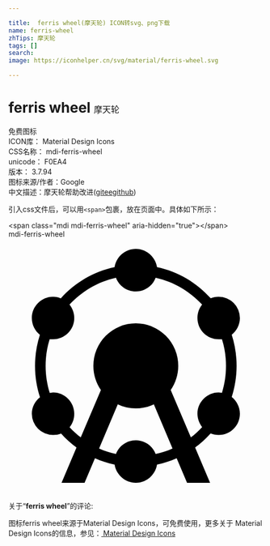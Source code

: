 ```yaml
---

title:  ferris wheel(摩天轮) ICON转svg、png下载
name: ferris-wheel
zhTips: 摩天轮
tags: []
search: 
image: https://iconhelper.cn/svg/material/ferris-wheel.svg

---
```


# ferris wheel  <small style="font-size: 60%;font-weight: 100">摩天轮</small>


<div class="detail-page">
<p>
<span><span class="badge-success badge">免费图标</span> </span>
<br/>
<span>
ICON库：
<span class="badge-secondary badge">Material Design Icons</span> 
</span>
<br/>
<span>
CSS名称：
<span class="badge-secondary badge">mdi-ferris-wheel</span> 
</span>
<br/>
<span>
unicode：
<span class="badge-secondary badge">F0EA4</span> 
<copy-btn content='F0EA4' btn-title=""></copy-btn>
<copy-btn :content='String.fromCodePoint(parseInt("F0EA4", 16))' btn-title="复制U"></copy-btn>
</span>
<br/>
<span>
版本：
<span class="badge-secondary badge">3.7.94</span> 
</span>
<br/>
<span>图标来源/作者：<span class="badge-light badge">Google</span></span> 
<br/>
<span class="zh-detail">中文描述：<span class="badge-primary badge">摩天轮</span><span class="help-link"><span>帮助改进</span>(<a href="https://gitee.com/liuwave/icon-helper/edit/master/json/material/ferris-wheel.json" target="_blank" rel="noopener noreferrer">gitee</a><a href="https://github.com/liuwave/icon-helper/edit/master/json/material/ferris-wheel.json" target="_blank" rel="noopener noreferrer">github</a></span>)</span><br/>
</p>
</div>
<div class="alert alert-dark">
  <i class="mdi mdi-ferris-wheel mdi-48px"></i>
  <i class="mdi mdi-ferris-wheel mdi-36px"></i>
  <i class="mdi mdi-ferris-wheel mdi-24px"></i>
  <i class="mdi mdi-ferris-wheel mdi-18px"></i>
</div>
<div>
  <p>引入css文件后，可以用<code>&lt;span&gt;</code>包裹，放在页面中。具体如下所示：    
  </p>
  <div class="alert alert-primary" style="font-size: 14px">
    &lt;span class="mdi mdi-ferris-wheel" aria-hidden="true"&gt;&lt;/span&gt;
    <copy-btn content='<span class="mdi mdi-ferris-wheel" aria-hidden="true"></span>'></copy-btn>
  </div>
  <div class="alert alert-secondary">
    <i class="mdi mdi-ferris-wheel"
    style="font-size: 24px"
    aria-hidden="true"></i> mdi-ferris-wheel
    <copy-btn content="mdi-ferris-wheel" btn-title="复制图标名称"></copy-btn>
  </div>
</div>
<div id="svg" class="svg-wrap">
<svg xmlns="http://www.w3.org/2000/svg" viewBox="0 0 24 24"><path d="M12,19C12.86,19 13.59,19.54 13.87,20.29C14.42,20.17 14.95,20 15.46,19.77L13.7,15.62C13.18,15.87 12.61,16 12,16C11.39,16 10.82,15.87 10.3,15.62L8.54,19.77C9.05,20 9.58,20.17 10.13,20.29C10.41,19.54 11.14,19 12,19M18.25,17.76C18,17.42 17.81,17 17.81,16.5C17.81,15.41 18.71,14.5 19.81,14.5L20.12,14.53C20.37,13.73 20.5,12.88 20.5,12C20.5,11.12 20.37,10.27 20.12,9.5H19.81C18.7,9.5 17.81,8.61 17.81,7.5C17.81,7 17.97,6.59 18.25,6.24C17.1,5 15.59,4.09 13.87,3.71C13.59,4.46 12.86,5 12,5C11.14,5 10.41,4.46 10.13,3.71C8.41,4.09 6.9,5 5.75,6.24C6.03,6.59 6.2,7.03 6.2,7.5C6.2,8.61 5.3,9.5 4.2,9.5H3.88C3.63,10.28 3.5,11.12 3.5,12C3.5,12.89 3.64,13.74 3.89,14.55L4.2,14.5C5.31,14.5 6.2,15.42 6.2,16.5C6.2,17 6.04,17.43 5.76,17.77C6.08,18.12 6.44,18.44 6.81,18.73L8.71,14.27C8.26,13.62 8,12.84 8,12A4,4 0 0,1 12,8A4,4 0 0,1 16,12C16,12.84 15.74,13.62 15.29,14.27L17.19,18.73C17.57,18.44 17.92,18.11 18.25,17.76M12,23C11,23 10.16,22.26 10,21.29C9.37,21.16 8.75,20.95 8.15,20.69L7.17,23H5L6.41,19.68C5.88,19.3 5.39,18.86 4.96,18.37C4.72,18.47 4.47,18.5 4.2,18.5A2,2 0 0,1 2.2,16.5C2.2,15.88 2.5,15.32 2.97,14.95C2.66,14 2.5,13.03 2.5,12C2.5,11 2.66,10 2.96,9.08C2.5,8.71 2.2,8.15 2.2,7.5C2.2,6.41 3.09,5.5 4.2,5.5C4.46,5.5 4.71,5.56 4.93,5.65C6.25,4.18 8,3.13 10,2.71C10.16,1.74 11,1 12,1C13,1 13.84,1.74 14,2.71C16,3.13 17.74,4.18 19.06,5.64C19.29,5.55 19.54,5.5 19.81,5.5A2,2 0 0,1 21.81,7.5C21.81,8.14 21.5,8.71 21.04,9.07C21.34,10 21.5,11 21.5,12C21.5,13 21.34,14 21.04,14.93C21.5,15.3 21.81,15.87 21.81,16.5C21.81,17.62 20.92,18.5 19.81,18.5C19.54,18.5 19.29,18.46 19.05,18.36C18.61,18.85 18.12,19.29 17.59,19.68L19,23H16.83L15.85,20.69C15.25,20.95 14.63,21.16 14,21.29C13.84,22.26 13,23 12,23Z" /></svg>
</div>
<detail full-name='mdi-ferris-wheel'></detail>
<div class="icon-detail__container">
<p>关于“<b>ferris wheel</b>”的评论:</p>
</div>
<Vssue title="关于“ferris wheel”的评论" />    
<div><p>图标ferris wheel来源于Material Design Icons，可免费使用，更多关于 Material Design Icons的信息，参见：<a target="_blank" href="https://iconhelper.cn/material.html"> Material Design Icons</a>
</p></div>
